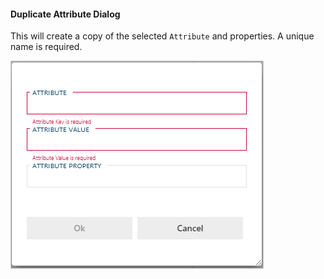 #### Duplicate Attribute Dialog  

This will create a copy of the selected `Attribute` and properties. A unique name is required.

<img
    src="images/dialog-duplicate-attribute.64566.png"
    class="border-image"
    style="border: 1px solid #CCC;"
    title="Duplicate Attribute Dialog"
/>
